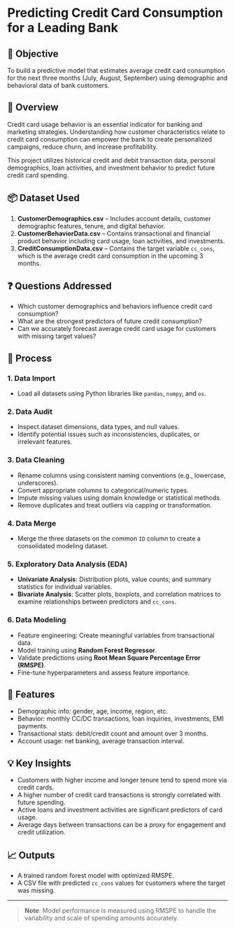 # Predicting Credit Card Consumption for a Leading Bank

## 🧠 Objective
To build a predictive model that estimates average credit card consumption for the next three months (July, August, September) using demographic and behavioral data of bank customers.

## 📄 Overview
Credit card usage behavior is an essential indicator for banking and marketing strategies. Understanding how customer characteristics relate to credit card consumption can empower the bank to create personalized campaigns, reduce churn, and increase profitability.

This project utilizes historical credit and debit transaction data, personal demographics, loan activities, and investment behavior to predict future credit card spending.

## 📦 Dataset Used
1. **CustomerDemographics.csv** – Includes account details, customer demographic features, tenure, and digital behavior.
2. **CustomerBehaviorData.csv** – Contains transactional and financial product behavior including card usage, loan activities, and investments.
3. **CreditConsumptionData.csv** – Contains the target variable `cc_cons`, which is the average credit card consumption in the upcoming 3 months.

## ❓ Questions Addressed
- Which customer demographics and behaviors influence credit card consumption?
- What are the strongest predictors of future credit consumption?
- Can we accurately forecast average credit card usage for customers with missing target values?

## 🔁 Process

### 1. Data Import
- Load all datasets using Python libraries like `pandas`, `numpy`, and `os`.

### 2. Data Audit
- Inspect dataset dimensions, data types, and null values.
- Identify potential issues such as inconsistencies, duplicates, or irrelevant features.

### 3. Data Cleaning
- Rename columns using consistent naming conventions (e.g., lowercase, underscores).
- Convert appropriate columns to categorical/numeric types.
- Impute missing values using domain knowledge or statistical methods.
- Remove duplicates and treat outliers via capping or transformation.

### 4. Data Merge
- Merge the three datasets on the common `ID` column to create a consolidated modeling dataset.

### 5. Exploratory Data Analysis (EDA)
- **Univariate Analysis**: Distribution plots, value counts, and summary statistics for individual variables.
- **Bivariate Analysis**: Scatter plots, boxplots, and correlation matrices to examine relationships between predictors and `cc_cons`.

### 6. Data Modeling
- Feature engineering: Create meaningful variables from transactional data.
- Model training using **Random Forest Regressor**.
- Validate predictions using **Root Mean Square Percentage Error (RMSPE)**.
- Fine-tune hyperparameters and assess feature importance.

## 🧩 Features
- Demographic info: gender, age, income, region, etc.
- Behavior: monthly CC/DC transactions, loan inquiries, investments, EMI payments.
- Transactional stats: debit/credit count and amount over 3 months.
- Account usage: net banking, average transaction interval.

## 💡 Key Insights
- Customers with higher income and longer tenure tend to spend more via credit cards.
- A higher number of credit card transactions is strongly correlated with future spending.
- Active loans and investment activities are significant predictors of card usage.
- Average days between transactions can be a proxy for engagement and credit utilization.

## 📈 Outputs
- A trained random forest model with optimized RMSPE.
- A CSV file with predicted `cc_cons` values for customers where the target was missing.

---

> **Note**: Model performance is measured using RMSPE to handle the variability and scale of spending amounts accurately.
